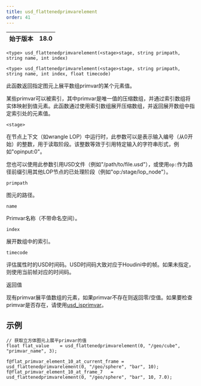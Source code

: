 ```yaml
---
title: usd_flattenedprimvarelement
order: 41
---
```


| 始于版本 | 18.0 |
| --- | --- |

`<type> usd_flattenedprimvarelement(<stage>stage, string primpath, string name, int index)`

`<type> usd_flattenedprimvarelement(<stage>stage, string primpath, string name, int index, float timecode)`

此函数返回指定图元上展平数组primvar的某个元素值。

某些primvar可以被索引，其中primvar是唯一值的压缩数组，并通过索引数组将实体映射到值元素。此函数通过使用索引数组展开压缩数组，并返回展开数组中指定索引处的元素值。

`<stage>`

在节点上下文（如wrangle LOP）中运行时，此参数可以是表示输入编号（从0开始）的整数，用于读取阶段。该整数等效于引用特定输入的字符串形式，例如"opinput:0"。

您也可以使用此参数引用USD文件（例如"/path/to/file.usd"），或使用`op:`作为路径前缀引用其他LOP节点的已处理阶段（例如"op:/stage/lop_node"）。

`primpath`

图元的路径。

`name`

Primvar名称（不带命名空间）。

`index`

展开数组中的索引。

`timecode`

评估属性时的USD时间码。USD时间码大致对应于Houdini中的帧。如果未指定，则使用当前帧对应的时间码。

返回值

现有primvar展平值数组的元素，如果primvar不存在则返回零/空值。如果要检查primvar是否存在，请使用[usd_isprimvar](./usd_isprimvar "检查图元是否具有指定名称的primvar。")。

## 示例

```vex
// 获取立方体图元上展平primvar的值
float flat_value    = usd_flattenedprimvarelement(0, "/geo/cube", "primvar_name", 3);

f@flat_primvar_element_10_at_current_frame = usd_flattenedprimvarelement(0, "/geo/sphere", "bar", 10);
f@flat_primvar_element_10_at_frame_7   = usd_flattenedprimvarelement(0, "/geo/sphere", "bar", 10, 7.0);

```
